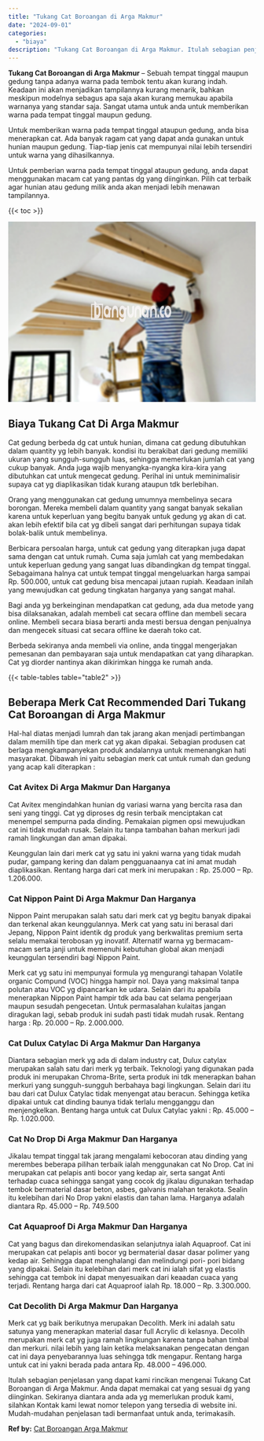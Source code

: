 ```yaml
---
title: "Tukang Cat Boroangan di Arga Makmur"
date: "2024-09-01"
categories: 
  - "biaya"
description: "Tukang Cat Boroangan di Arga Makmur. Itulah sebagian penjelasan yang dapat kami rincikan mengenai Tukang Cat Boroangan di Arga Makmur. Anda dapat memakai cat..."
---
```


**Tukang Cat Boroangan di Arga Makmur** – Sebuah tempat tinggal maupun gedung tanpa adanya warna pada tembok tentu akan kurang indah. Keadaan ini akan menjadikan tampilannya kurang menarik, bahkan meskipun modelnya sebagus apa saja akan kurang memukau apabila warnanya yang standar saja. Sangat utama untuk anda untuk memberikan warna pada tempat tinggal maupun gedung.

Untuk memberikan warna pada tempat tinggal ataupun gedung, anda bisa menerapkan cat. Ada banyak ragam cat yang dapat anda gunakan untuk hunian maupun gedung. Tiap-tiap jenis cat mempunyai nilai lebih tersendiri untuk warna yang dihasilkannya.

Untuk pemberian warna pada tempat tinggal ataupun gedung, anda dapat menggunakan macam cat yang pantas dg yang diinginkan. Pilih cat terbaik agar hunian atau gedung milik anda akan menjadi lebih menawan tampilannya.

{{< toc >}}

![Tukang Cat Boroangan di Arga Makmur](/images/jasa-cat-murah38.png)

## Biaya Tukang Cat Di Arga Makmur

Cat gedung berbeda dg cat untuk hunian, dimana cat gedung dibutuhkan dalam quantity yg lebih banyak. kondisi itu berakibat dari gedung memiliki ukuran yang sungguh-sungguh luas, sehingga memerlukan jumlah cat yang cukup banyak. Anda juga wajib menyangka-nyangka kira-kira yang dibutuhkan cat untuk mengecat gedung. Perihal ini untuk meminimalisir supaya cat yg diaplikasikan tidak kurang ataupun tdk berlebihan.

Orang yang menggunakan cat gedung umumnya membelinya secara borongan. Mereka membeli dalam quantity yang sangat banyak sekalian karena untuk keperluan yang begitu banyak untuk gedung yg akan di cat. akan lebih efektif bila cat yg dibeli sangat dari perhitungan supaya tidak bolak-balik untuk membelinya.

Berbicara persoalan harga, untuk cat gedung yang diterapkan juga dapat sama dengan cat untuk rumah. Cuma saja jumlah cat yang membedakan untuk keperluan gedung yang sangat luas dibandingkan dg tempat tinggal. Sebagaimana halnya cat untuk tempat tinggal mengeluarkan harga sampai Rp. 500.000, untuk cat gedung bisa mencapai jutaan rupiah. Keadaan inilah yang mewujudkan cat gedung tingkatan harganya yang sangat mahal.

Bagi anda yg berkeinginan mendapatkan cat gedung, ada dua metode yang bisa dilaksanakan, adalah membeli cat secara offline dan membeli secara online. Membeli secara biasa berarti anda mesti bersua dengan penjualnya dan mengecek situasi cat secara offline ke daerah toko cat.

Berbeda sekiranya anda membeli via online, anda tinggal mengerjakan pemesanan dan pembayaran saja untuk mendapatkan cat yang diharapkan. Cat yg diorder nantinya akan dikirimkan hingga ke rumah anda.

{{< table-tables table="table2" >}}

## Beberapa Merk Cat Recommended Dari Tukang Cat Boroangan di Arga Makmur

Hal-hal diatas menjadi lumrah dan tak jarang akan menjadi pertimbangan dalam memilih tipe dan merk cat yg akan dipakai. Sebagian produsen cat berlaga mengkampanyekan produk andalannya untuk memenangkan hati masyarakat. Dibawah ini yaitu sebagian merk cat untuk rumah dan gedung yang acap kali diterapkan :

### Cat Avitex Di Arga Makmur Dan Harganya

Cat Avitex mengindahkan hunian dg variasi warna yang bercita rasa dan seni yang tinggi. Cat yg diproses dg resin terbaik menciptakan cat menempel sempurna pada dinding. Pemakaian pigmen opsi mewujudkan cat ini tidak mudah rusak. Selain itu tanpa tambahan bahan merkuri jadi ramah lingkungan dan aman dipakai.

Keunggulan lain dari merk cat yg satu ini yakni warna yang tidak mudah pudar, gampang kering dan dalam pengguanaanya cat ini amat mudah diaplikasikan. Rentang harga dari cat merk ini merupakan : Rp. 25.000 – Rp. 1.206.000.

### Cat Nippon Paint Di Arga Makmur Dan Harganya

Nippon Paint merupakan salah satu dari merk cat yg begitu banyak dipakai dan terkenal akan keunggulannya. Merk cat yang satu ini berasal dari Jepang, Nippon Paint identik dg produk yang berkwalitas premium serta selalu memakai terobosan yg inovatif. Alternatif warna yg bermacam-macam serta janji untuk memenuhi kebutuhan global akan menjadi keunggulan tersendiri bagi Nippon Paint.

Merk cat yg satu ini mempunyai formula yg mengurangi tahapan Volatile organic Compund (VOC) hingga hampir nol. Daya yang maksimal tanpa polutan atau VOC yg dipancarkan ke udara. Selain dari itu apabila menerapkan Nippon Paint hampir tdk ada bau cat selama pengerjaan maupun sesudah pengecetan. Untuk permasalahan kulaitas jangan diragukan lagi, sebab produk ini sudah pasti tidak mudah rusak. Rentang harga : Rp. 20.000 – Rp. 2.000.000.

### Cat Dulux Catylac Di Arga Makmur Dan Harganya

Diantara sebagian merk yg ada di dalam industry cat, Dulux catylax merupakan salah satu dari merk yg terbaik. Teknologi yang digunakan pada produk ini merupakan Chroma-Brite, serta produk ini tdk menerapkan bahan merkuri yang sungguh-sungguh berbahaya bagi lingkungan. Selain dari itu bau dari cat Dulux Catylac tidak menyengat atau beracun. Sehingga ketika dipakai untuk cat dinding baunya tidak terlalu mengganggu dan menjengkelkan. Bentang harga untuk cat Dulux Catylac yakni : Rp. 45.000 – Rp. 1.020.000.

### Cat No Drop Di Arga Makmur Dan Harganya

Jikalau tempat tinggal tak jarang mengalami kebocoran atau dinding yang merembes beberapa pilihan terbaik ialah menggunakan cat No Drop. Cat ini merupakan cat pelapis anti bocor yang kedap air, serta sangat Anti terhadap cuaca sehingga sangat yang cocok dg jikalau digunakan terhadap tembok bermaterial dasar beton, asbes, galvanis malahan terakota. Sealin itu kelebihan dari No Drop yakni elastis dan tahan lama. Harganya adalah diantara Rp. 45.000 – Rp. 749.500

### Cat Aquaproof Di Arga Makmur Dan Harganya

Cat yang bagus dan direkomendasikan selanjutnya ialah Aquaproof. Cat ini merupakan cat pelapis anti bocor yg bermaterial dasar dasar polimer yang kedap air. Sehingga dapat menghalangi dan melindungi pori- pori bidang yang dipakai. Selain itu kelebihan dari merk cat ini ialah sifat yg elastis sehingga cat tembok ini dapat menyesuaikan dari keaadan cuaca yang terjadi. Rentang harga dari cat Aquaproof ialah Rp. 18.000 – Rp. 3.300.000.

### Cat Decolith Di Arga Makmur Dan Harganya

Merk cat yg baik berikutnya merupakan Decolith. Merk ini adalah satu satunya yang menerapkan material dasar full Acrylic di kelasnya. Decolih merupakan merk cat yg juga ramah lingkungan karena tanpa bahan timbal dan merkuri. nilai lebih yang lain ketika melaksanakan pengecatan dengan cat ini daya penyebarannya luas sehingga tdk mengapur. Rentang harga untuk cat ini yakni berada pada antara Rp. 48.000 – 496.000.

Itulah sebagian penjelasan yang dapat kami rincikan mengenai Tukang Cat Boroangan di Arga Makmur. Anda dapat memakai cat yang sesuai dg yang diinginkan. Sekiranya diantara anda ada yg memerlukan produk kami, silahkan Kontak kami lewat nomor telepon yang tersedia di website ini. Mudah-mudahan penjelasan tadi bermanfaat untuk anda, terimakasih.

**Ref by:** [Cat Boroangan Arga Makmur](https://id.wikipedia.org/wiki/Cat)
